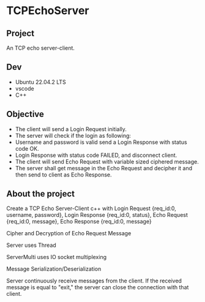 # TCPEchoServer

## Project

An TCP echo server-client.

## Dev

- Ubuntu 22.04.2 LTS
- vscode
- C++

## Objective

- The client will send a Login Request initially.
- The server will check if the login as following:
- Username and password is valid send a Login Response with status code OK.
- Login Response with status code FAILED, and disconnect client.
- The client will send Echo Request with variable sized ciphered message.
- The server shall get message in the Echo Request and decipher it and then send to client as Echo Response.

## About the project

Create a TCP Echo Server-Client c++ with Login Request {req_id:0, username, password}, Login Response {req_id:0, status}, Echo Request {req_id:0, message}, Echo Response {req_id:0, message}

Cipher and Decryption of Echo Request Message

Server uses Thread

ServerMulti uses IO socket multiplexing

Message Serialization/Deserialization

Server continuously receive messages from the client. If the received message is equal to "exit," the server can close the connection with that client.
